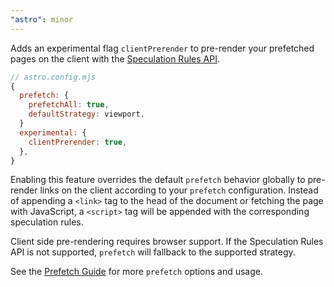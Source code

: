 ```yaml
---
"astro": minor
---
```


Adds an experimental flag `clientPrerender` to pre-render your prefetched pages on the client with the [Speculation Rules API](https://developer.mozilla.org/en-US/docs/Web/API/Speculation_Rules_API).

```js
// astro.config.mjs
{
  prefetch: {
    prefetchAll: true,
    defaultStrategy: viewport,
  }
  experimental: {
    clientPrerender: true,
  },
}
```

Enabling this feature overrides the default `prefetch` behavior globally to pre-render links on the client according to your `prefetch` configuration. Instead of appending a `<link>` tag to the head of the document or fetching the page with JavaScript, a `<script>` tag will be appended with the corresponding speculation rules.

Client side pre-rendering requires browser support. If the Speculation Rules API is not supported, `prefetch` will fallback to the supported strategy.

See the [Prefetch Guide](https://docs.astro.build/en/guides/prefetch/) for more `prefetch` options and usage.